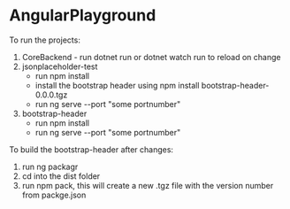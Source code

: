 # AngularPlayground

To run the projects: 
1. CoreBackend - run dotnet run or dotnet watch run to reload on change
2. jsonplaceholder-test
    - run npm install
    - install the bootstrap header using npm install bootstrap-header-0.0.0.tgz
    - run ng serve --port "some portnumber"
3. bootstrap-header 
    - run npm install
    - run ng serve --port "some portnumber"

To build the bootstrap-header after changes:
1. run ng packagr
2. cd into the dist folder
3. run npm pack, this will create a new .tgz file with the version number from packge.json
